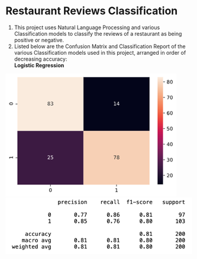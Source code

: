 # Restaurant Reviews Classification

1. This project uses Natural Language Processing and various Classification models to classify the reviews of a restaurant as being positive or negative.
2. Listed below are the Confusion Matrix and Classification Report of the various Classification models used in this project, arranged in order of decreasing accuracy:    
**Logistic Regression**

![](Figures/logistic_cm.png)
![](Figures/logistic_classification_report.png)
